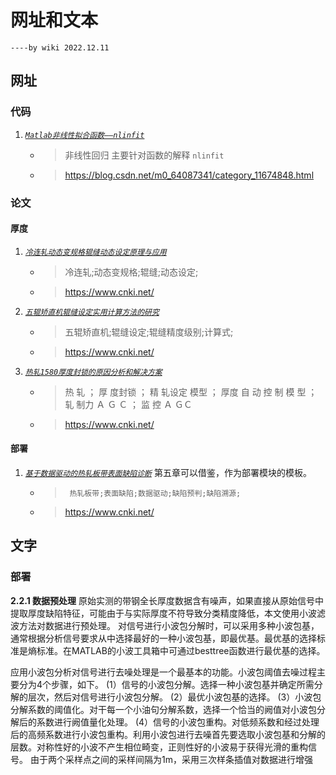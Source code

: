 # 网址和文本
    ----by wiki 2022.12.11

## 网址

### 代码
1. *[`Matlab非线性拟合函数——nlinfit`](https://blog.csdn.net/m0_64087341/article/details/126807477?ops_request_misc=&request_id=&biz_id=102&utm_term=%E9%9D%9E%E7%BA%BF%E6%80%A7%E6%8B%9F%E5%90%88&utm_medium=distribute.pc_search_result.none-task-blog-2~all~sobaiduweb~default-6-126807477.142^v68^control,201^v4^add_ask,213^v2^t3_esquery_v2&spm=1018.2226.3001.4187 "CSND")*
   * > 非线性回归 主要针对函数的解释 `nlinfit`
   * > <https://blog.csdn.net/m0_64087341/category_11674848.html>

### 论文

#### 厚度
1. *[`冷连轧动态变规格辊缝动态设定原理与应用`](https://kns.cnki.net/kcms/detail/detail.aspx?dbcode=CJFD&dbname=CJFD2001&filename=GANT200110012&uniplatform=NZKPT&v=zEFla0Ckkctyv_LVG6Td5rzAVUtAbHdedRoORxqGJuFIjJTv9umOFBXROfcBqxiH "知网")*
   * > 冷连轧;动态变规格;辊缝;动态设定;
   * > <https://www.cnki.net/>

2. *[`五辊矫直机辊缝设定实用计算方法的研究`](https://kns.cnki.net/kcms/detail/detail.aspx?dbcode=CJFD&dbname=CJFD2006&filename=GANT200608012&uniplatform=NZKPT&v=fOsyM4KIdlEt_HeaVb93Id6RQfRglzG4QbgiWZvgBjePpfJFvwTxFpW9cpL9mVWX "知网")*
   * > 	五辊矫直机;辊缝设定;辊缝精度级别;计算式;
   * > <https://www.cnki.net/>

3. *[`热轧1580厚度封锁的原因分析和解决方案`](file:///C:/Users/wiki/Desktop/%E6%96%B0%E5%BB%BA%E6%96%87%E4%BB%B6%E5%A4%B9/%E7%83%AD%E8%BD%A71580%E5%8E%9A%E5%BA%A6%E5%B0%81%E9%94%81%E7%9A%84%E5%8E%9F%E5%9B%A0%E5%88%86%E6%9E%90%E5%92%8C%E8%A7%A3%E5%86%B3%E6%96%B9%E6%A1%88_%E6%A2%81%E5%85%B4%E5%9B%BD.pdf "本地")*
   * > 	热 轧 ； 厚 度封锁 ； 精 轧设定 模型 ； 厚度 自 动 控 制 模 型 ； 轧 制力 Ａ Ｇ Ｃ ； 监 控 Ａ ＧＣ
   * > <https://www.cnki.net/>


#### 部署
1. *[`基于数据驱动的热轧板带表面缺陷诊断`](https://kns.cnki.net/kcms/detail/detail.aspx?dbcode=CMFD&dbname=CMFD202101&filename=1020343614.nh&uniplatform=NZKPT&v=IS4Mh1sAVBflp0P7zCxYxTqbe6x2GijX3x-pR1ngNN65hIMP44y860rKVlNP6yaN "知网")*
  第五章可以借鉴，作为部署模块的模板。
   * > 		热轧板带;表面缺陷;数据驱动;缺陷预判;缺陷溯源;
   * > <https://www.cnki.net/>




## 文字

### 部署
**2.2.1 数据预处理**
原始实测的带钢全长厚度数据含有噪声，如果直接从原始信号中提取厚度缺陷特征，可能由于与实际厚度不符导致分类精度降低，本文使用小波滤波方法对数据进行预处理。
对信号进行小波包分解时，可以采用多种小波包基，通常根据分析信号要求从中选择最好的一种小波包基，即最优基。最优基的选择标准是熵标准。在MATLAB的小波工具箱中可通过besttree函数进行最优基的选择。

应用小波包分析对信号进行去噪处理是一个最基本的功能。小波包阈值去噪过程主要分为4个步骤，如下。
(1）信号的小波包分解。选择一种小波包基并确定所需分解的层次，然后对信号进行小波包分解。
(2）最优小波包基的选择。
(3）小波包分解系数的阈值化。对干每一个小油句分解系数，选择一个恰当的阙值对小波包分解后的系数进行阙值量化处理。
(4）信号的小波包重构。对低频系数和经过处理后的高频系数进行小波包重构。利用小波包进行去噪首先要选取小波包基和分解的层数。对称性好的小波不产生相位畸变，正则性好的小波易于获得光滑的重构信号。
由于两个采样点之间的采样间隔为1m，采用三次样条插值对数据进行增强
